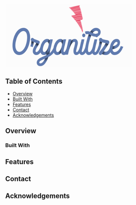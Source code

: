   <a href="https://mighty-sierra-88367.herokuapp.com/">
    <img src="images/ORGANILIZE-logo.png" alt="Organilize" title="Organilize"  height="200" width="80%"/>
</a>

## Table of Contents

- [Overview](#overview)
- [Built With](#built-with)
- [Features](#features)
- [Contact](#contact)
- [Acknowledgements](#acknowledgements)

## Overview

<!-- TODO: Add a screenshot of the live project.
    1. Link to a 'live demo.'
    2. Describe your overall experience in a couple of sentences.
    3. List a few specific technical things that you learned or improved on.
    4. Share any other tips or guidance for others attempting this or something similar.
 -->

### Built With

<!-- TODO: List any MAJOR libraries/frameworks (e.g. React, Tailwind) with links to their homepages. -->

## Features

<!-- TODO: List what specific 'user problems' that this application solves. -->

## Contact

<!-- TODO: Include icons and links to your RELEVANT, PROFESSIONAL 'DEV-ORIENTED' social media. LinkedIn and dev.to are minimum. -->

## Acknowledgements

<!-- TODO: List any blog posts, tutorials or plugins that you may have used to complete the project. Only list those that had a significant impact. Obviously, we all 'Google' stuff while working on our things, but maybe something in particular stood out as a 'major contributor' to your skill set for this project. -->